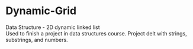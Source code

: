 # Dynamic-Grid
Data Structure - 2D dynamic linked list <br />
Used to finish a project in data structures course. Project delt with strings, substrings, and numbers.

